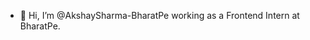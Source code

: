 - 👋 Hi, I’m @AkshaySharma-BharatPe working as a Frontend Intern at BharatPe. 
<!---
AkshaySharma-BharatPe/AkshaySharma-BharatPe is a ✨ special ✨ repository because its `README.md` (this file) appears on your GitHub profile.
You can click the Preview link to take a look at your changes. Thanks
--->
